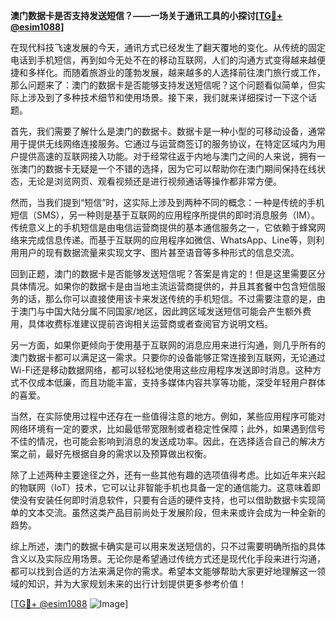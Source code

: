 **澳门数据卡是否支持发送短信？——一场关于通讯工具的小探讨[[TG💪+ @esim1088](https://t.me/s/esim1088)]**

在现代科技飞速发展的今天，通讯方式已经发生了翻天覆地的变化。从传统的固定电话到手机短信，再到如今无处不在的移动互联网，人们的沟通方式变得越来越便捷和多样化。而随着旅游业的蓬勃发展，越来越多的人选择前往澳门旅行或工作，那么问题来了：澳门的数据卡是否能够支持发送短信呢？这个问题看似简单，但实际上涉及到了多种技术细节和使用场景。接下来，我们就来详细探讨一下这个话题。

首先，我们需要了解什么是澳门的数据卡。数据卡是一种小型的可移动设备，通常用于提供无线网络连接服务。它通过与运营商签订的服务协议，在特定区域内为用户提供高速的互联网接入功能。对于经常往返于内地与澳门之间的人来说，拥有一张澳门的数据卡无疑是一个不错的选择，因为它可以帮助你在澳门期间保持在线状态，无论是浏览网页、观看视频还是进行视频通话等操作都非常方便。

然而，当我们提到“短信”时，这实际上涉及到两种不同的概念：一种是传统的手机短信（SMS），另一种则是基于互联网的应用程序所提供的即时消息服务（IM）。传统意义上的手机短信是由电信运营商提供的基本通信服务之一，它依赖于蜂窝网络来完成信息传递。而基于互联网的应用程序如微信、WhatsApp、Line等，则利用用户的现有数据流量来实现文字、图片甚至语音等多种形式的信息交流。

回到正题，澳门的数据卡是否能够发送短信呢？答案是肯定的！但是这里需要区分具体情况。如果你的数据卡是由当地主流运营商提供的，并且其套餐中包含短信服务的话，那么你可以直接使用该卡来发送传统的手机短信。不过需要注意的是，由于澳门与中国大陆分属不同国家/地区，因此跨区域发送短信可能会产生额外费用，具体收费标准建议提前咨询相关运营商或者查阅官方说明文档。

另一方面，如果你更倾向于使用基于互联网的消息应用来进行沟通，则几乎所有的澳门数据卡都可以满足这一需求。只要你的设备能够正常连接到互联网，无论通过Wi-Fi还是移动数据网络，都可以轻松地使用这些应用程序发送即时消息。这种方式不仅成本低廉，而且功能丰富，支持多媒体内容共享等功能，深受年轻用户群体的喜爱。

当然，在实际使用过程中还存在一些值得注意的地方。例如，某些应用程序可能对网络环境有一定的要求，比如最低带宽限制或者稳定性保障；此外，如果遇到信号不佳的情况，也可能会影响到消息的发送成功率。因此，在选择适合自己的解决方案之前，最好先根据自身的需求以及预算做出权衡。

除了上述两种主要途径之外，还有一些其他有趣的选项值得考虑。比如近年来兴起的物联网（IoT）技术，它可以让非智能手机也具备一定的通信能力。这意味着即使没有安装任何即时消息软件，只要有合适的硬件支持，也可以借助数据卡实现简单的文本交流。虽然这类产品目前尚处于发展阶段，但未来或许会成为一种全新的趋势。

综上所述，澳门的数据卡确实是可以用来发送短信的，只不过需要明确所指的具体含义以及实际应用场景。无论你是希望通过传统方式还是现代化手段来进行沟通，都可以找到合适的方法来满足你的需求。希望本文能够帮助大家更好地理解这一领域的知识，并为大家规划未来的出行计划提供更多参考价值！

[[TG💪+ @esim1088](https://t.me/s/esim1088) ![Image](https://i.postimg.cc/4NQfJmqS/Snipaste-2025-05-13-00-14-12.png)]